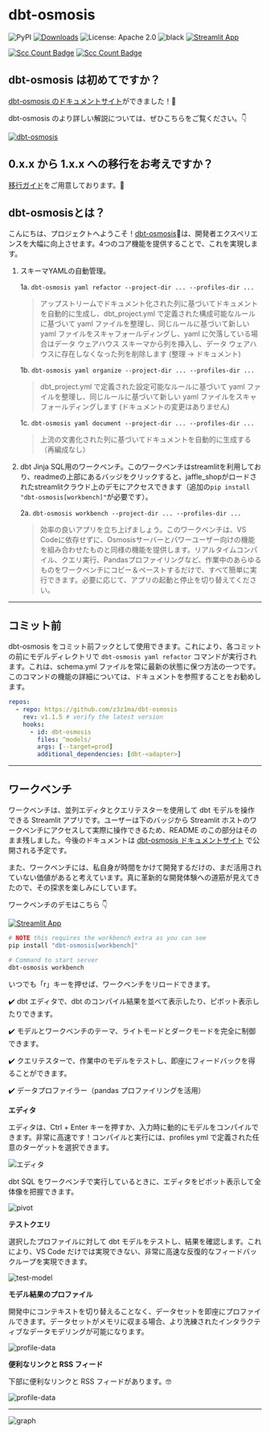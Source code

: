 # dbt-osmosis

<!--![GitHub Actions](https://github.com/z3z1ma/dbt-osmosis/actions/workflows/master.yml/badge.svg)-->

![PyPI](https://img.shields.io/pypi/v/dbt-osmosis)
[![Downloads](https://static.pepy.tech/badge/dbt-osmosis)](https://pepy.tech/project/dbt-osmosis)
![License: Apache 2.0](https://img.shields.io/badge/License-Apache_2.0-green.svg)
![black](https://img.shields.io/badge/code%20style-black-000000.svg)
[![Streamlit App](https://static.streamlit.io/badges/streamlit_badge_black_white.svg)](https://dbt-osmosis-playground.streamlit.app/)

[![Scc Count Badge](https://sloc.xyz/github/z3z1ma/dbt-osmosis/)](https://github.com/z3z1ma/dbt-osmosis/)
[![Scc Count Badge](https://sloc.xyz/github/z3z1ma/dbt-osmosis/?category=cocomo)](https://github.com/z3z1ma/dbt-osmosis/)

## dbt-osmosis は初めてですか？

[dbt-osmosis のドキュメントサイト](https://z3z1ma.github.io/dbt-osmosis/)ができました！🎉

dbt-osmosis のより詳しい解説については、ぜひこちらをご覧ください。👇

[![dbt-osmosis](/screenshots/docs_site.png)](https://z3z1ma.github.io/dbt-osmosis/)

## 0.x.x から 1.x.x への移行をお考えですか？

[移行ガイド](https://z3z1ma.github.io/dbt-osmosis/docs/migrating)をご用意しております。🚀

## dbt-osmosisとは？

こんにちは、プロジェクトへようこそ！[dbt-osmosis](https://github.com/z3z1ma/dbt-osmosis)🌊は、開発者エクスペリエンスを大幅に向上させます。4つのコア機能を提供することで、これを実現します。

1. スキーマYAMLの自動管理。

    1a. `dbt-osmosis yaml refactor --project-dir ... --profiles-dir ...`

    > アップストリームでドキュメント化された列に基づいてドキュメントを自動的に生成し、dbt_project.yml で定義された構成可能なルールに基づいて yaml ファイルを整理し、同じルールに基づいて新しい yaml ファイルをスキャフォールディングし、yaml に欠落している場合はデータ ウェアハウス スキーマから列を挿入し、データ ウェアハウスに存在しなくなった列を削除します (整理 -> ドキュメント)

    1b. `dbt-osmosis yaml organize --project-dir ... --profiles-dir ...`

    > dbt_project.yml で定義された設定可能なルールに基づいて yaml ファイルを整理し、同じルールに基づいて新しい yaml ファイルをスキャフォールディングします (ドキュメントの変更はありません)

    1c. `dbt-osmosis yaml document --project-dir ... --profiles-dir ...`

    > 上流の文書化された列に基づいてドキュメントを自動的に生成する（再編成なし）

2. dbt Jinja SQL用のワークベンチ。このワークベンチはstreamlitを利用しており、readmeの上部にあるバッジをクリックすると、jaffle_shopがロードされたstreamlitクラウド上のデモにアクセスできます（追加の`pip install "dbt-osmosis[workbench]"`が必要です）。

    2a. `dbt-osmosis workbench --project-dir ... --profiles-dir ...`

    > 効率の良いアプリを立ち上げましょう。このワークベンチは、VS Codeに依存せずに、Osmosisサーバーとパワーユーザー向けの機能を組み合わせたものと同様の機能を提供します。リアルタイムコンパイル、クエリ実行、Pandasプロファイリングなど、作業中のあらゆるものをワークベンチにコピー＆ペーストするだけで、すべて簡単に実行できます。必要に応じて、アプリの起動と停止を切り替えてください。

____

## コミット前

dbt-osmosis をコミット前フックとして使用できます。これにより、各コミットの前にモデルディレクトリで `dbt-osmosis yaml refactor` コマンドが実行されます。これは、schema.yml ファイルを常に最新の状態に保つ方法の一つです。このコマンドの機能の詳細については、ドキュメントを参照することをお勧めします。

```yaml title=".pre-commit-config.yaml"
repos:
  - repo: https://github.com/z3z1ma/dbt-osmosis
    rev: v1.1.5 # verify the latest version
    hooks:
      - id: dbt-osmosis
        files: ^models/
        args: [--target=prod]
        additional_dependencies: [dbt-<adapter>]
```

___

## ワークベンチ

ワークベンチは、並列エディタとクエリテスターを使用して dbt モデルを操作できる Streamlit アプリです。ユーザーは下のバッジから Streamlit ホストのワークベンチにアクセスして実際に操作できるため、README のこの部分はそのまま残しました。今後のドキュメントは [dbt-osmosis ドキュメントサイト](https://z3z1ma.github.io/dbt-osmosis/) で公開される予定です。

また、ワークベンチには、私自身が時間をかけて開発するだけの、まだ活用されていない価値があると考えています。真に革新的な開発体験への道筋が見えてきたので、その探求を楽しみにしています。

ワークベンチのデモはこちら 👇

[![Streamlit App](https://static.streamlit.io/badges/streamlit_badge_black_white.svg)](https://dbt-osmosis-playground.streamlit.app/)

```sh
# NOTE this requires the workbench extra as you can see
pip install "dbt-osmosis[workbench]"

# Command to start server
dbt-osmosis workbench
```

いつでも「r」キーを押せば、ワークベンチをリロードできます。

✔️ dbt エディタで、dbt のコンパイル結果を並べて表示したり、ピボット表示したりできます。

✔️ モデルとワークベンチのテーマ、ライトモードとダークモードを完全に制御できます。

✔️ クエリテスターで、作業中のモデルをテストし、即座にフィードバックを得ることができます。

✔️ データプロファイラー（pandas プロファイリングを活用）

**エディタ**

エディタは、Ctrl + Enter キーを押すか、入力時に動的にモデルをコンパイルできます。非常に高速です！コンパイルと実行には、profiles yml で定義された任意のターゲットを選択できます。

![エディタ](/screenshots/osmosis_editor_main.png?raw=true "dbt-osmosis Workbench")

dbt SQL をワークベンチで実行しているときに、エディタをピボット表示して全体像を把握できます。

![pivot](/screenshots/osmosis_editor_pivot.png?raw=true "dbt-osmosis ピボットレイアウト")

**テストクエリ**

選択したプロファイルに対して dbt モデルをテストし、結果を確認します。これにより、VS Code だけでは実現できない、非常に高速な反復的なフィードバックループを実現できます。

![test-model](/screenshots/osmosis_tester.png?raw=true "dbt-osmosis テストモデル")

**モデル結果のプロファイル**

開発中にコンテキストを切り替えることなく、データセットを即座にプロファイルできます。データセットがメモリに収まる場合、より洗練されたインタラクティブなデータモデリングが可能になります。

![profile-data](/screenshots/osmosis_profile.png?raw=true "dbt-osmosis プロファイルデータ")

**便利なリンクと RSS フィード**

下部に便利なリンクと RSS フィードがあります。🤓

![profile-data](/screenshots/osmosis_links.png?raw=true "dbt-osmosis Profile Data")

___

![graph](https://repobeats.axiom.co/api/embed/df37714aa5780fc79871c60e6fc623f8f8e45c35.svg "Repobeats analytics image")
